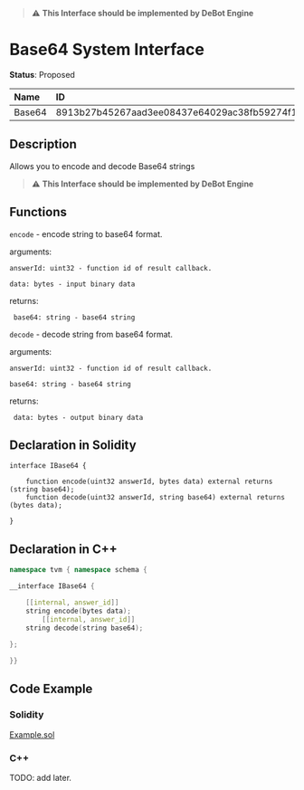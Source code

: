 > :warning: **This Interface should be implemented by DeBot Engine**
# Base64 System Interface

**Status**: Proposed

| Name         | ID                                                                |
| :----------- | :---------------------------------------------------------------- |
| Base64       | 8913b27b45267aad3ee08437e64029ac38fb59274f19adca0b23c4f957c8cfa1  |

## Description

Allows you to encode and decode Base64 strings
> :warning: **This Interface should be implemented by DeBot Engine**

## Functions

`encode` - encode string to base64 format.

arguments: 

    answerId: uint32 - function id of result callback.

    data: bytes - input binary data

returns: 

     base64: string - base64 string

`decode` - decode string from base64 format.

arguments: 

    answerId: uint32 - function id of result callback.

    base64: string - base64 string

returns: 

     data: bytes - output binary data
		
## Declaration in Solidity

```solidity
interface IBase64 {

    function encode(uint32 answerId, bytes data) external returns (string base64);
    function decode(uint32 answerId, string base64) external returns (bytes data);

}
```

## Declaration in C++

```cpp
namespace tvm { namespace schema {

__interface IBase64 {

	[[internal, answer_id]]
	string encode(bytes data);
        [[internal, answer_id]]
	string decode(string base64);
	
};

}}
```

## Code Example

### Solidity

[Example.sol](examples/Example.sol)

### C++

TODO: add later.
